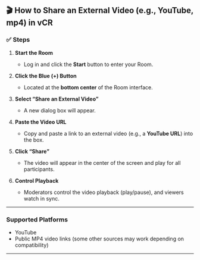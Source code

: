 ## 🎬 **How to Share an External Video (e.g., YouTube, mp4) in vCR**

### ✅ **Steps**

1. **Start the Room**

   * Log in and click the **Start** button to enter your Room.

2. **Click the Blue (+) Button**

   * Located at the **bottom center** of the Room interface.

3. **Select “Share an External Video”**

   * A new dialog box will appear.

4. **Paste the Video URL**

   * Copy and paste a link to an external video (e.g., a **YouTube URL**) into the box.

5. **Click “Share”**

   * The video will appear in the center of the screen and play for all participants.

6. **Control Playback**

   * Moderators control the video playback (play/pause), and viewers watch in sync.

---

###  **Supported Platforms**

*  YouTube
*  Public MP4 video links (some other sources may work depending on compatibility)

---

